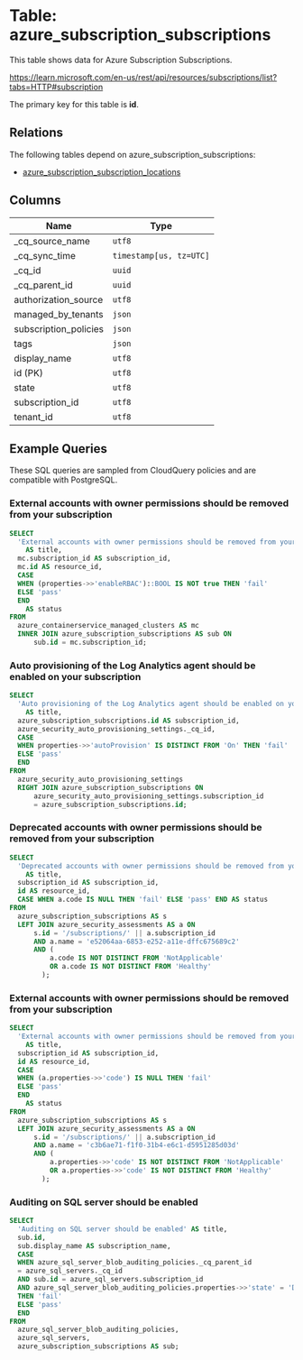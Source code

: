 # Table: azure_subscription_subscriptions

This table shows data for Azure Subscription Subscriptions.

https://learn.microsoft.com/en-us/rest/api/resources/subscriptions/list?tabs=HTTP#subscription

The primary key for this table is **id**.

## Relations

The following tables depend on azure_subscription_subscriptions:
  - [azure_subscription_subscription_locations](azure_subscription_subscription_locations)

## Columns

| Name          | Type          |
| ------------- | ------------- |
|_cq_source_name|`utf8`|
|_cq_sync_time|`timestamp[us, tz=UTC]`|
|_cq_id|`uuid`|
|_cq_parent_id|`uuid`|
|authorization_source|`utf8`|
|managed_by_tenants|`json`|
|subscription_policies|`json`|
|tags|`json`|
|display_name|`utf8`|
|id (PK)|`utf8`|
|state|`utf8`|
|subscription_id|`utf8`|
|tenant_id|`utf8`|

## Example Queries

These SQL queries are sampled from CloudQuery policies and are compatible with PostgreSQL.

### External accounts with owner permissions should be removed from your subscription

```sql
SELECT
  'External accounts with owner permissions should be removed from your subscription'
    AS title,
  mc.subscription_id AS subscription_id,
  mc.id AS resource_id,
  CASE
  WHEN (properties->>'enableRBAC')::BOOL IS NOT true THEN 'fail'
  ELSE 'pass'
  END
    AS status
FROM
  azure_containerservice_managed_clusters AS mc
  INNER JOIN azure_subscription_subscriptions AS sub ON
      sub.id = mc.subscription_id;
```

### Auto provisioning of the Log Analytics agent should be enabled on your subscription

```sql
SELECT
  'Auto provisioning of the Log Analytics agent should be enabled on your subscription'
    AS title,
  azure_subscription_subscriptions.id AS subscription_id,
  azure_security_auto_provisioning_settings._cq_id,
  CASE
  WHEN properties->>'autoProvision' IS DISTINCT FROM 'On' THEN 'fail'
  ELSE 'pass'
  END
FROM
  azure_security_auto_provisioning_settings
  RIGHT JOIN azure_subscription_subscriptions ON
      azure_security_auto_provisioning_settings.subscription_id
      = azure_subscription_subscriptions.id;
```

### Deprecated accounts with owner permissions should be removed from your subscription

```sql
SELECT
  'Deprecated accounts with owner permissions should be removed from your subscription'
    AS title,
  subscription_id AS subscription_id,
  id AS resource_id,
  CASE WHEN a.code IS NULL THEN 'fail' ELSE 'pass' END AS status
FROM
  azure_subscription_subscriptions AS s
  LEFT JOIN azure_security_assessments AS a ON
      s.id = '/subscriptions/' || a.subscription_id
      AND a.name = 'e52064aa-6853-e252-a11e-dffc675689c2'
      AND (
          a.code IS NOT DISTINCT FROM 'NotApplicable'
          OR a.code IS NOT DISTINCT FROM 'Healthy'
        );
```

### External accounts with owner permissions should be removed from your subscription

```sql
SELECT
  'External accounts with owner permissions should be removed from your subscription'
    AS title,
  subscription_id AS subscription_id,
  id AS resource_id,
  CASE
  WHEN (a.properties->>'code') IS NULL THEN 'fail'
  ELSE 'pass'
  END
    AS status
FROM
  azure_subscription_subscriptions AS s
  LEFT JOIN azure_security_assessments AS a ON
      s.id = '/subscriptions/' || a.subscription_id
      AND a.name = 'c3b6ae71-f1f0-31b4-e6c1-d5951285d03d'
      AND (
          a.properties->>'code' IS NOT DISTINCT FROM 'NotApplicable'
          OR a.properties->>'code' IS NOT DISTINCT FROM 'Healthy'
        );
```

### Auditing on SQL server should be enabled

```sql
SELECT
  'Auditing on SQL server should be enabled' AS title,
  sub.id,
  sub.display_name AS subscription_name,
  CASE
  WHEN azure_sql_server_blob_auditing_policies._cq_parent_id
  = azure_sql_servers._cq_id
  AND sub.id = azure_sql_servers.subscription_id
  AND azure_sql_server_blob_auditing_policies.properties->>'state' = 'Disabled'
  THEN 'fail'
  ELSE 'pass'
  END
FROM
  azure_sql_server_blob_auditing_policies,
  azure_sql_servers,
  azure_subscription_subscriptions AS sub;
```


